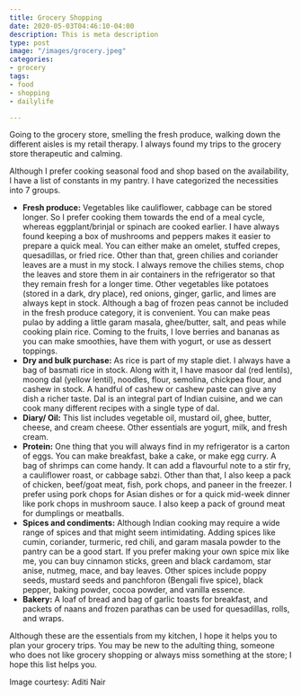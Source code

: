 ```yaml
---
title: Grocery Shopping
date: 2020-05-03T04:46:10-04:00
description: This is meta description
type: post
image: "/images/grocery.jpeg"
categories:
- grocery
tags:
- food
- shopping
- dailylife

---
```

Going to the grocery store, smelling the fresh produce, walking down the different aisles is my retail therapy. I always found my trips to the grocery store therapeutic and calming.

Although I prefer cooking seasonal food and shop based on the availability, I have a list of constants in my pantry. I have categorized the necessities into 7 groups.

* **Fresh produce:** Vegetables like cauliflower, cabbage can be stored longer. So I prefer cooking them towards the end of a meal cycle, whereas eggplant/brinjal or spinach are cooked earlier. I have always found keeping a box of mushrooms and peppers makes it easier to prepare a quick meal. You can either make an omelet, stuffed crepes, quesadillas, or fried rice. Other than that, green chilies and coriander leaves are a must in my stock. I always remove the chilies stems, chop the leaves and store them in air containers in the refrigerator so that they remain fresh for a longer time. Other vegetables like potatoes (stored in a dark, dry place), red onions, ginger, garlic, and limes are always kept in stock. Although a bag of frozen peas cannot be included in the fresh produce category, it is convenient. You can make peas pulao by adding a little garam masala, ghee/butter, salt, and peas while cooking plain rice. Coming to the fruits, I love berries and bananas as you can make smoothies, have them with yogurt, or use as dessert toppings.
* **Dry and bulk purchase:** As rice is part of my staple diet. I always have a bag of basmati rice in stock. Along with it, I have masoor dal (red lentils), moong dal (yellow lentil), noodles, flour, semolina, chickpea flour, and cashew in stock. A handful of cashew or cashew paste can give any dish a richer taste. Dal is an integral part of Indian cuisine, and we can cook many different recipes with a single type of dal.
* **Diary/ Oil:** This list includes vegetable oil, mustard oil, ghee, butter, cheese, and cream cheese. Other essentials are yogurt, milk, and fresh cream.
* **Protein:** One thing that you will always find in my refrigerator is a carton of eggs. You can make breakfast, bake a cake, or make egg curry. A bag of shrimps can come handy. It can add a flavourful note to a stir fry, a cauliflower roast, or cabbage sabzi. Other than that, I also keep a pack of chicken, beef/goat meat, fish, pork chops, and paneer in the freezer. I prefer using pork chops for Asian dishes or for a quick mid-week dinner like pork chops in mushroom sauce. I also keep a pack of ground meat for dumplings or meatballs.
* **Spices and condiments:** Although Indian cooking may require a wide range of spices and that might seem intimidating. Adding spices like cumin, coriander, turmeric, red chili, and garam masala powder to the pantry can be a good start. If you prefer making your own spice mix like me, you can buy cinnamon sticks, green and black cardamom, star anise, nutmeg, mace, and bay leaves. Other spices include poppy seeds, mustard seeds and panchforon (Bengali five spice), black pepper, baking powder, cocoa powder, and vanilla essence.
* **Bakery:** A loaf of bread and bag of garlic toasts for breakfast, and packets of naans and frozen parathas can be used for quesadillas, rolls, and wraps.

Although these are the essentials from my kitchen, I hope it helps you to plan your grocery trips. You may be new to the adulting thing, someone who does not like grocery shopping or always miss something at the store; I hope this list helps you.

Image courtesy: Aditi Nair